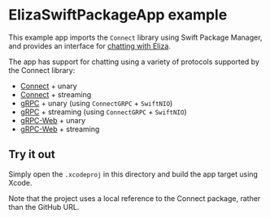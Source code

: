 # ElizaSwiftPackageApp example

This example app imports the `Connect` library using Swift Package Manager,
and provides an interface for
[chatting with Eliza](https://buf.build/bufbuild/eliza).

The app has support for chatting using a variety of protocols supported by
the Connect library:

- [Connect](https://connect.build) + unary
- [Connect](https://connect.build) + streaming
- [gRPC](https://grpc.io) + unary (using `ConnectGRPC` + `SwiftNIO`)
- [gRPC](https://grpc.io) + streaming (using `ConnectGRPC` + `SwiftNIO`)
- [gRPC-Web](https://grpc.io) + unary
- [gRPC-Web](https://grpc.io) + streaming

## Try it out

Simply open the `.xcodeproj` in this directory and build the app target
using Xcode.

Note that the project uses a local reference to the Connect package,
rather than the GitHub URL.
